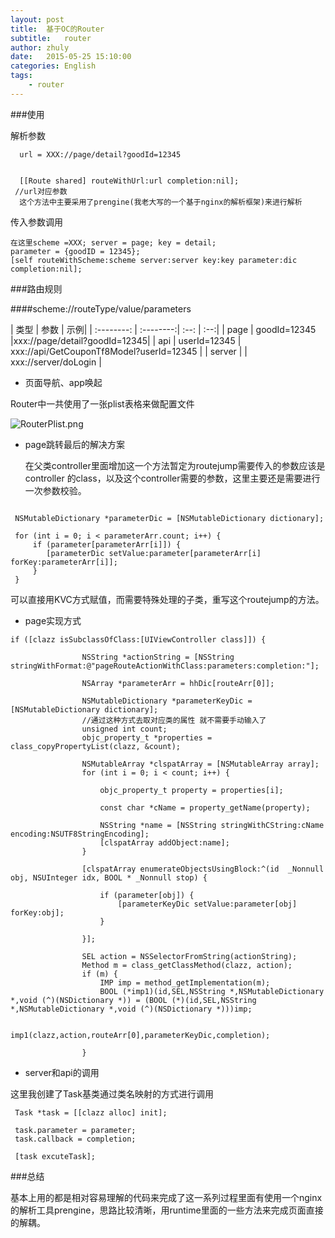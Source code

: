```yaml
---
layout: post
title:  基于OC的Router
subtitle:   router
author: zhuly
date:   2015-05-25 15:10:00
categories: English
tags:
    - router
---
```


###使用

解析参数

```
  url = XXX://page/detail?goodId=12345
  
  
  [[Route shared] routeWithUrl:url completion:nil];
 //url对应参数 
  这个方法中主要采用了prengine(我老大写的一个基于nginx的解析框架)来进行解析 
```

传入参数调用

```
在这里scheme =XXX; server = page; key = detail; 
parameter = {goodID = 12345}; 
[self routeWithScheme:scheme server:server key:key parameter:dic completion:nil]; 

```
###路由规则

####scheme://routeType/value/parameters

| 类型        | 参数  | 示例|
| :--------: | :--------:| :--: | :--:|
| page      |  goodId=12345  |xxx://page/detail?goodId=12345|
| api       |  userId=12345  |  xxx://api/GetCouponTf8Model?userId=12345 |
| server    |   | xxx://server/doLogin |

- 页面导航、app唤起

Router中一共使用了一张plist表格来做配置文件


![RouterPlist.png](http://upload-images.jianshu.io/upload_images/1891925-f206bdc7fa897be1.png?imageMogr2/auto-orient/strip%7CimageView2/2/w/1240)


- page跳转最后的解决方案

	在父类controller里面增加这一个方法暂定为routejump需要传入的参数应该是controller 的class，以及这个controller需要的参数，这里主要还是需要进行一次参数校验。
	
```
	
 NSMutableDictionary *parameterDic = [NSMutableDictionary dictionary];
  	
 for (int i = 0; i < parameterArr.count; i++) {
     if (parameter[parameterArr[i]]) {
        [parameterDic setValue:parameter[parameterArr[i] forKey:parameterArr[i]];
     }               
 }
```
可以直接用KVC方式赋值，而需要特殊处理的子类，重写这个routejump的方法。 

- page实现方式

```
if ([clazz isSubclassOfClass:[UIViewController class]]) {
                
                NSString *actionString = [NSString stringWithFormat:@"pageRouteActionWithClass:parameters:completion:"];
                
                NSArray *parameterArr = hhDic[routeArr[0]];
                
                NSMutableDictionary *parameterKeyDic = [NSMutableDictionary dictionary];
                //通过这种方式去取对应类的属性 就不需要手动输入了
                unsigned int count;
                objc_property_t *properties = class_copyPropertyList(clazz, &count);
                
                NSMutableArray *clspatArray = [NSMutableArray array];
                for (int i = 0; i < count; i++) {
                    
                    objc_property_t property = properties[i];
                    
                    const char *cName = property_getName(property);
                    
                    NSString *name = [NSString stringWithCString:cName encoding:NSUTF8StringEncoding];
                    [clspatArray addObject:name];
                }
                
                [clspatArray enumerateObjectsUsingBlock:^(id  _Nonnull obj, NSUInteger idx, BOOL * _Nonnull stop) {
                    
                    if (parameter[obj]) {
                        [parameterKeyDic setValue:parameter[obj] forKey:obj];
                    }
                    
                }];
                
                SEL action = NSSelectorFromString(actionString);
                Method m = class_getClassMethod(clazz, action);
                if (m) {
                    IMP imp = method_getImplementation(m);
                    BOOL (*imp1)(id,SEL,NSString *,NSMutableDictionary *,void (^)(NSDictionary *)) = (BOOL (*)(id,SEL,NSString *,NSMutableDictionary *,void (^)(NSDictionary *)))imp;
                    
                    imp1(clazz,action,routeArr[0],parameterKeyDic,completion);
                    
                }

```

- server和api的调用
 
这里我创建了Task基类通过类名映射的方式进行调用

 ```
  Task *task = [[clazz alloc] init];
                
  task.parameter = parameter;
  task.callback = completion;
              
  [task excuteTask];

 ```	

###总结

基本上用的都是相对容易理解的代码来完成了这一系列过程里面有使用一个nginx的解析工具prengine，思路比较清晰，用runtime里面的一些方法来完成页面直接的解耦。